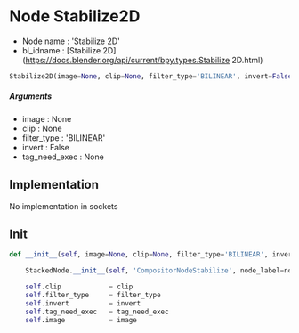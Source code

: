 # Node Stabilize2D

- Node name : 'Stabilize 2D'
- bl_idname : [Stabilize 2D](https://docs.blender.org/api/current/bpy.types.Stabilize 2D.html)


``` python
Stabilize2D(image=None, clip=None, filter_type='BILINEAR', invert=False, tag_need_exec=None, node_label=None, node_color=None)
```
##### Arguments

- image : None
- clip : None
- filter_type : 'BILINEAR'
- invert : False
- tag_need_exec : None

## Implementation

No implementation in sockets

## Init

``` python
def __init__(self, image=None, clip=None, filter_type='BILINEAR', invert=False, tag_need_exec=None, node_label=None, node_color=None):

    StackedNode.__init__(self, 'CompositorNodeStabilize', node_label=node_label, node_color=node_color)

    self.clip            = clip
    self.filter_type     = filter_type
    self.invert          = invert
    self.tag_need_exec   = tag_need_exec
    self.image           = image
```
